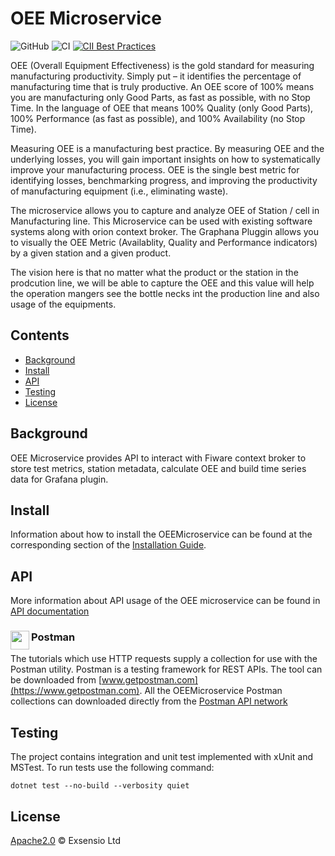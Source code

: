 # OEE Microservice

![GitHub](https://img.shields.io/github/license/Exsensio-Ltd/OEEMicroservice)
![CI](https://github.com/Exsensio-Ltd/OEEMicroservice/actions/workflows/dotnet.yml/badge.svg)
[![CII Best Practices](https://bestpractices.coreinfrastructure.org/projects/4904/badge)](https://bestpractices.coreinfrastructure.org/projects/4904)

OEE (Overall Equipment Effectiveness) is the gold standard for measuring manufacturing productivity. Simply put – it identifies the percentage of manufacturing time that is truly productive. An OEE score of 100% means you are manufacturing only Good Parts, as fast as possible, with no Stop Time. In the language of OEE that means 100% Quality (only Good Parts), 100% Performance (as fast as possible), and 100% Availability (no Stop Time).

Measuring OEE is a manufacturing best practice. By measuring OEE and the underlying losses, you will gain important insights on how to systematically improve your manufacturing process. OEE is the single best metric for identifying losses, benchmarking progress, and improving the productivity of manufacturing equipment (i.e., eliminating waste).

The microservice allows you to capture and analyze OEE of Station / cell in Manufacturing line. This Microservice can be used with existing software systems along with orion context broker. The Graphana Pluggin allows you to visually the OEE Metric (Availablity, Quality and Performance indicators) by a given station and a given product.

The vision here is that no matter what the product or the station in the prodcution line, we will be able to capture the OEE and this value will help the operation mangers see the bottle necks int the production line and also usage of the equipments.

## Contents

-   [Background](#background)
-   [Install](#install)
-   [API](#api)
-   [Testing](#testing)
-   [License](#license)

## Background

OEE Microservice provides API to interact with Fiware context broker to store test metrics, station metadata, calculate OEE and build time series data for Grafana plugin.

## Install

Information about how to install the OEEMicroservice can be found at the corresponding section of the [Installation Guide](/docs/installationguide.md).

## API

More information about API usage of the OEE microservice can be found in [API documentation](/docs/api.md)

### Postman <img src="https://www.postman.com/favicon-32x32.png" align="left"  height="30" width="30">

The tutorials which use HTTP requests supply a collection for use with the Postman utility. Postman is a testing
framework for REST APIs. The tool can be downloaded from [www.getpostman.com](https://www.getpostman.com). All the OEEMicroservice
Postman collections can downloaded directly from the
[Postman API network](https://documenter.getpostman.com/view/16273471/TzeWJ91y)

## Testing

The project contains integration and unit test implemented with xUnit and MSTest. To run tests use the following command:

`dotnet test --no-build --verbosity quiet`

## License

[Apache2.0](LICENSE) © Exsensio Ltd

